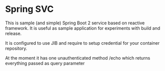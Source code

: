 # Spring SVC
This is sample (and simple) Spring Boot 2 service based on reactive framework. It is useful as sample application for experiments with build and release.

It is configured to use JIB and require to setup credential for your container repository. 

At the moment it has one unauthenticated method /echo which returns everything passed as query parameter 

